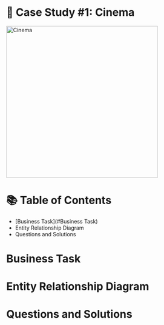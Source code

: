 # 🎥 Case Study #1: Cinema

<img src="https://github.com/user-attachments/assets/1d601968-921c-422c-9e4d-d2021065a426" alt="Cinema" width="400"/>

# 📚 Table of Contents
- [Business Task](#Business Task)
- Entity Relationship Diagram
- Questions and Solutions

# Business Task
# Entity Relationship Diagram
# Questions and Solutions
